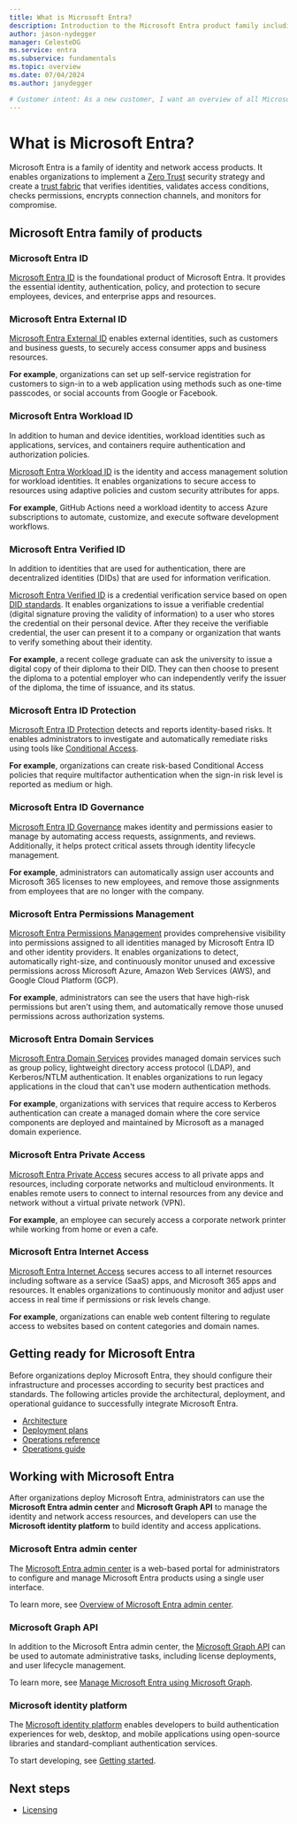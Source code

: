 ```yaml
---
title: What is Microsoft Entra?
description: Introduction to the Microsoft Entra product family including links to get started.
author: jason-nydegger
manager: CelesteDG
ms.service: entra
ms.subservice: fundamentals
ms.topic: overview
ms.date: 07/04/2024
ms.author: janydegger

# Customer intent: As a new customer, I want an overview of all Microsoft Entra products including links to get started.
---
```


# What is Microsoft Entra?

Microsoft Entra is a family of identity and network access products. It enables organizations to implement a [Zero Trust](/security/zero-trust/zero-trust-overview) security strategy and create a [trust fabric](https://www.microsoft.com/security/blog/2024/05/08/how-implementing-a-trust-fabric-strengthens-identity-and-network/) that verifies identities, validates access conditions, checks permissions, encrypts connection channels, and monitors for compromise.

## Microsoft Entra family of products

### Microsoft Entra ID

[Microsoft Entra ID](./whatis.md) is the foundational product of Microsoft Entra. It provides the essential identity, authentication, policy, and protection to secure employees, devices, and enterprise apps and resources.

### Microsoft Entra External ID

[Microsoft Entra External ID](~/external-id/external-identities-overview.md) enables external identities, such as customers and business guests, to securely access consumer apps and business resources. 

**For example**, organizations can set up self-service registration for customers to sign-in to a web application using methods such as one-time passcodes, or social accounts from Google or Facebook.

### Microsoft Entra Workload ID

In addition to human and device identities, workload identities such as applications, services, and containers require authentication and authorization policies. 

[Microsoft Entra Workload ID](~/workload-id/workload-identities-overview.md) is the identity and access management solution for workload identities. It enables organizations to secure access to resources using adaptive policies and custom security attributes for apps.

**For example**, GitHub Actions need a workload identity to access Azure subscriptions to automate, customize, and execute software development workflows.

### Microsoft Entra Verified ID

In addition to identities that are used for authentication, there are decentralized identities (DIDs) that are used for information verification.

[Microsoft Entra Verified ID](~/verified-id/decentralized-identifier-overview.md) is a credential verification service based on open [DID standards](~/verified-id/verifiable-credentials-standards.md). It enables organizations to issue a verifiable credential (digital signature proving the validity of information) to a user who stores the credential on their personal device. After they receive the verifiable credential, the user can present it to a company or organization that wants to verify something about their identity.

**For example**, a recent college graduate can ask the university to issue a digital copy of their diploma to their DID. They can then choose to present the diploma to a potential employer who can independently verify the issuer of the diploma, the time of issuance, and its status.

### Microsoft Entra ID Protection

[Microsoft Entra ID Protection](~/id-protection/overview-identity-protection.md) detects and reports identity-based risks. It enables administrators to investigate and automatically remediate risks using tools like [Conditional Access](~/identity/conditional-access/overview.md).

**For example**, organizations can create risk-based Conditional Access policies that require multifactor authentication when the sign-in risk level is reported as medium or high.

### Microsoft Entra ID Governance

[Microsoft Entra ID Governance](~/id-governance/identity-governance-overview.md) makes identity and permissions easier to manage by automating access requests, assignments, and reviews. Additionally, it helps protect critical assets through identity lifecycle management.

**For example**, administrators can automatically assign user accounts and Microsoft 365 licenses to new employees, and remove those assignments from employees that are no longer with the company.

### Microsoft Entra Permissions Management

[Microsoft Entra Permissions Management](~/permissions-management/overview.md) provides comprehensive visibility into permissions assigned to all identities managed by Microsoft Entra ID and other identity providers. It enables organizations to detect, automatically right-size, and continuously monitor unused and excessive permissions across Microsoft Azure, Amazon Web Services (AWS), and Google Cloud Platform (GCP).

**For example**, administrators can see the users that have high-risk permissions but aren't using them, and automatically remove those unused permissions across authorization systems.

### Microsoft Entra Domain Services

[Microsoft Entra Domain Services](~/identity/domain-services/overview.md) provides managed domain services such as group policy, lightweight directory access protocol (LDAP), and Kerberos/NTLM authentication. It enables organizations to run legacy applications in the cloud that can't use modern authentication methods.

**For example**, organizations with services that require access to Kerberos authentication can create a managed domain where the core service components are deployed and maintained by Microsoft as a managed domain experience. 

### Microsoft Entra Private Access

[Microsoft Entra Private Access](~/global-secure-access/overview-what-is-global-secure-access.md#microsoft-entra-private-access) secures access to all private apps and resources, including corporate networks and multicloud environments. It enables remote users to connect to internal resources from any device and network without a virtual private network (VPN).

**For example**, an employee can securely access a corporate network printer while working from home or even a cafe.

### Microsoft Entra Internet Access

[Microsoft Entra Internet Access](~/global-secure-access/overview-what-is-global-secure-access.md#microsoft-entra-internet-access) secures access to all internet resources including software as a service (SaaS) apps, and Microsoft 365 apps and resources. It enables organizations to continuously monitor and adjust user access in real time if permissions or risk levels change.

**For example**, organizations can enable web content filtering to regulate access to websites based on content categories and domain names.

## Getting ready for Microsoft Entra

Before organizations deploy Microsoft Entra, they should configure their infrastructure and processes according to security best practices and standards. The following articles provide the architectural, deployment, and operational guidance to successfully integrate Microsoft Entra.

* [Architecture](~/architecture/architecture.md)
* [Deployment plans](~/architecture/deployment-plans.md)
* [Operations reference](~/architecture/ops-guide-intro.md)
* [Operations guide](~/architecture/security-operations-introduction.md)

## Working with Microsoft Entra

After organizations deploy Microsoft Entra, administrators can use the **Microsoft Entra admin center** and **Microsoft Graph API** to manage the identity and network access resources, and developers can use the **Microsoft identity platform** to build identity and access applications. 

### Microsoft Entra admin center

The [Microsoft Entra admin center](https://entra.microsoft.com/) is a web-based portal for administrators to configure and manage Microsoft Entra products using a single user interface.

To learn more, see [Overview of Microsoft Entra admin center](./entra-admin-center.md).

### Microsoft Graph API

In addition to the Microsoft Entra admin center, the [Microsoft Graph API](/graph/api/overview) can be used to automate administrative tasks, including license deployments, and user lifecycle management.

To learn more, see [Manage Microsoft Entra using Microsoft Graph](/graph/api/resources/identity-network-access-overview).

### Microsoft identity platform

The [Microsoft identity platform](~/identity-platform/v2-overview.md) enables developers to build authentication experiences for web, desktop, and mobile applications using open-source libraries and standard-compliant authentication services.

To start developing, see [Getting started](~/identity-platform/v2-overview.md#getting-started).

## Next steps

* [Licensing](./licensing.md)